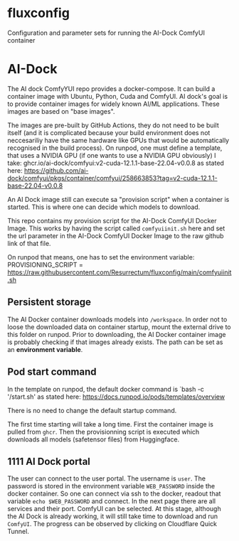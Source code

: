 # fluxconfig
Configuration and parameter sets for running the AI-Dock ComfyUI container

# AI-Dock
The AI dock ComfyYUI repo provides a docker-compose. It can build a container image with Ubuntu, Python, Cuda and ComfyUI. 
AI dock's goal is to provide container images for widely known AI/ML applications. These images are based on "base images". 

The images are pre-built by GitHub Actions, they do not need to be built itself (and it is complicated because your build environment does not neccesariliy have the same hardware like GPUs that would be automatically recognised in the build process).
On runpod, one must define a template, that uses a NVIDIA GPU (if one wants to use a NVIDIA GPU obviously)
I take:
ghcr.io/ai-dock/comfyui:v2-cuda-12.1.1-base-22.04-v0.0.8
as stated here: 
https://github.com/ai-dock/comfyui/pkgs/container/comfyui/258663853?tag=v2-cuda-12.1.1-base-22.04-v0.0.8

An AI Dock image still can execute sa "provision script" when a container is started. This is where one can decide which models to download. 

This repo contains my provision script for the AI-Dock ComfyUI Docker Image. This works by having the script called `comfyuiinit.sh` here and set the url parameter in the AI-Dock ComfyUI Docker Image to the raw github link of that file. 

On runpod that means, one has to set the environment variable:
PROVISIONING_SCRIPT = https://raw.githubusercontent.com/Resurrectum/fluxconfig/main/comfyuiinit.sh

## Persistent storage
The AI Docker container downloads models into `/workspace`. In order not to loose the downloaded data on container startup, mount the external drive to this folder on runpod. Prior to downloading, the AI Docker container image is probably checking if that images already exists. 
The path can be set as an **environment variable**. 

## Pod start command
In the template on runpod, the default docker command is 
`bash -c '/start.sh'
as stated here:
https://docs.runpod.io/pods/templates/overview

There is no need to change the default startup command. 

The first time starting will take a long time. First the container image is pulled from `ghcr`. Then the provisionning script is executed which downloads all models (safetensor files) from Huggingface. 

## 1111 AI Dock portal
The user can connect to the user portal. The username is `user`. The password is stored in the environment variable `WEB_PASSWORD` inside the docker container. So one can connect via ssh to the docker, readout that variable `echo $WEB_PASSWORD` and connect. 
In the next page there are all services and their port. ComfyUI can be selected. At this stage, although the AI Dock is already working, it will still take time to download and run `ComfyUI`. The progress can be observed by clicking on Cloudflare Quick Tunnel. 